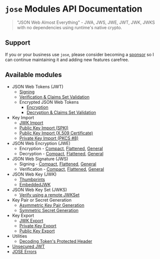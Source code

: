 # `jose` Modules API Documentation

> "JSON Web Almost Everything" - JWA, JWS, JWE, JWT, JWK, JWKS with no dependencies using runtime's native crypto.

## Support

If you or your business use `jose`, please consider becoming a [sponsor][support-sponsor] so I can continue maintaining it and adding new features carefree.

## Available modules

- JSON Web Tokens (JWT)
  - [Signing](https://github.com/panva/jose/blob/v4.2.1/docs/classes/jwt_sign.SignJWT.md#readme)
  - [Verification & Claims Set Validation](https://github.com/panva/jose/blob/v4.2.1/docs/functions/jwt_verify.jwtVerify.md#readme)
  - Encrypted JSON Web Tokens
    - [Encryption](https://github.com/panva/jose/blob/v4.2.1/docs/classes/jwt_encrypt.EncryptJWT.md#readme)
    - [Decryption & Claims Set Validation](https://github.com/panva/jose/blob/v4.2.1/docs/functions/jwt_decrypt.jwtDecrypt.md#readme)
- Key Import
  - [JWK Import](https://github.com/panva/jose/blob/v4.2.1/docs/functions/key_import.importJWK.md#readme)
  - [Public Key Import (SPKI)](https://github.com/panva/jose/blob/v4.2.1/docs/functions/key_import.importSPKI.md#readme)
  - [Public Key Import (X.509 Certificate)](https://github.com/panva/jose/blob/v4.2.1/docs/functions/key_import.importX509.md#readme)
  - [Private Key Import (PKCS #8)](https://github.com/panva/jose/blob/v4.2.1/docs/functions/key_import.importPKCS8.md#readme)
- JSON Web Encryption (JWE)
  - Encryption - [Compact](https://github.com/panva/jose/blob/v4.2.1/docs/classes/jwe_compact_encrypt.CompactEncrypt.md#readme), [Flattened](https://github.com/panva/jose/blob/v4.2.1/docs/classes/jwe_flattened_encrypt.FlattenedEncrypt.md#readme), [General](https://github.com/panva/jose/blob/v4.2.1/docs/classes/jwe_general_encrypt.GeneralEncrypt.md#readme)
  - Decryption - [Compact](https://github.com/panva/jose/blob/v4.2.1/docs/functions/jwe_compact_decrypt.compactDecrypt.md#readme), [Flattened](https://github.com/panva/jose/blob/v4.2.1/docs/functions/jwe_flattened_decrypt.flattenedDecrypt.md#readme), [General](https://github.com/panva/jose/blob/v4.2.1/docs/functions/jwe_general_decrypt.generalDecrypt.md#readme)
- JSON Web Signature (JWS)
  - Signing - [Compact](https://github.com/panva/jose/blob/v4.2.1/docs/classes/jws_compact_sign.CompactSign.md#readme), [Flattened](https://github.com/panva/jose/blob/v4.2.1/docs/classes/jws_flattened_sign.FlattenedSign.md#readme), [General](https://github.com/panva/jose/blob/v4.2.1/docs/classes/jws_general_sign.GeneralSign.md#readme)
  - Verification - [Compact](https://github.com/panva/jose/blob/v4.2.1/docs/functions/jws_compact_verify.compactVerify.md#readme), [Flattened](https://github.com/panva/jose/blob/v4.2.1/docs/functions/jws_flattened_verify.flattenedVerify.md#readme), [General](https://github.com/panva/jose/blob/v4.2.1/docs/functions/jws_general_verify.generalVerify.md#readme)
- JSON Web Key (JWK)
  - [Thumbprints](https://github.com/panva/jose/blob/v4.2.1/docs/functions/jwk_thumbprint.calculateJwkThumbprint.md#readme)
  - [EmbeddedJWK](https://github.com/panva/jose/blob/v4.2.1/docs/functions/jwk_embedded.EmbeddedJWK.md#readme)
- JSON Web Key Set (JWKS)
  - [Verify using a remote JWKSet](https://github.com/panva/jose/blob/v4.2.1/docs/functions/jwks_remote.createRemoteJWKSet.md#readme)
- Key Pair or Secret Generation
  - [Asymmetric Key Pair Generation](https://github.com/panva/jose/blob/v4.2.1/docs/functions/key_generate_key_pair.generateKeyPair.md#readme)
  - [Symmetric Secret Generation](https://github.com/panva/jose/blob/v4.2.1/docs/functions/key_generate_secret.generateSecret.md#readme)
- Key Export
  - [JWK Export](https://github.com/panva/jose/blob/v4.2.1/docs/functions/key_export.exportJWK.md#readme)
  - [Private Key Export](https://github.com/panva/jose/blob/v4.2.1/docs/functions/key_export.exportPKCS8.md#readme)
  - [Public Key Export](https://github.com/panva/jose/blob/v4.2.1/docs/functions/key_export.exportSPKI.md#readme)
- Utilities
  - [Decoding Token's Protected Header](https://github.com/panva/jose/blob/v4.2.1/docs/functions/util_decode_protected_header.decodeProtectedHeader.md#readme)
- [Unsecured JWT](https://github.com/panva/jose/blob/v4.2.1/docs/classes/jwt_unsecured.UnsecuredJWT.md#readme)
- [JOSE Errors](https://github.com/panva/jose/blob/v4.2.1/docs/modules/util_errors.md#readme)

[support-sponsor]: https://github.com/sponsors/panva
